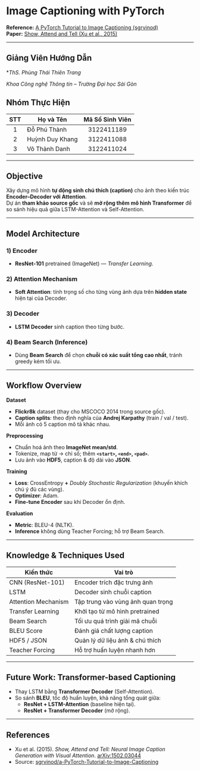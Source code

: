 # Image Captioning with PyTorch

**Reference:** [A PyTorch Tutorial to Image Captioning (sgrvinod)](https://github.com/sgrvinod/a-PyTorch-Tutorial-to-Image-Captioning)  
**Paper:** [Show, Attend and Tell (Xu et al., 2015)](https://arxiv.org/abs/1502.03044)

---
##  Giảng Viên Hướng Dẫn
**ThS. Phùng Thái Thiên Trang*  

*Khoa Công nghệ Thông tin – Trường Đại học Sài Gòn*

##  Nhóm Thực Hiện

| STT | Họ và Tên          | Mã Số Sinh Viên |
|:---:|--------------------|:---------------:|
| 1 | Đỗ Phú Thành       | 3122411189 |
| 2 | Huỳnh Duy Khang | 3122411088 |
| 3 | Võ Thành Danh   | 3122411024 |

---

##  Objective
Xây dựng mô hình **tự động sinh chú thích (caption)** cho ảnh theo kiến trúc **Encoder–Decoder với Attention**.  
Dự án **tham khảo source gốc** và sẽ **mở rộng thêm mô hình Transformer** để so sánh hiệu quả giữa LSTM-Attention và Self-Attention.

---

##  Model Architecture

### 1) Encoder
- **ResNet-101** pretrained (ImageNet) — *Transfer Learning*.  


### 2) Attention Mechanism
- **Soft Attention**: tính trọng số cho từng vùng ảnh dựa trên **hidden state** hiện tại của Decoder.  

### 3) Decoder
- **LSTM Decoder** sinh caption theo từng bước.  

### 4) Beam Search (Inference)
- Dùng **Beam Search** để chọn **chuỗi có xác suất tổng cao nhất**, tránh greedy kém tối ưu.

---

##  Workflow Overview

**Dataset**
- **Flickr8k** dataset (thay cho MSCOCO 2014 trong source gốc).  
- **Caption splits**: theo định nghĩa của **Andrej Karpathy** (train / val / test).  
- Mỗi ảnh có 5 caption mô tả khác nhau.

**Preprocessing**
- Chuẩn hoá ảnh theo **ImageNet mean/std**.  
- Tokenize, map từ → chỉ số; thêm **`<start>`, `<end>`, `<pad>`**.  
- Lưu ảnh vào **HDF5**, caption & độ dài vào **JSON**.

**Training**
- **Loss**: CrossEntropy **+** *Doubly Stochastic Regularization* (khuyến khích chú ý đủ các vùng).  
- **Optimizer**: Adam.  
- **Fine-tune Encoder** sau khi Decoder ổn định.

**Evaluation**
- **Metric**: BLEU-4 (NLTK).  
- **Inference** không dùng Teacher Forcing; hỗ trợ Beam Search.

---

##  Knowledge & Techniques Used

| Kiến thức | Vai trò |
|---|---|
| CNN (ResNet-101) | Encoder trích đặc trưng ảnh |
| LSTM | Decoder sinh chuỗi caption |
| Attention Mechanism | Tập trung vào vùng ảnh quan trọng |
| Transfer Learning | Khởi tạo từ mô hình pretrained |
| Beam Search | Tối ưu quá trình giải mã chuỗi |
| BLEU Score | Đánh giá chất lượng caption |
| HDF5 / JSON | Quản lý dữ liệu ảnh & chú thích |
| Teacher Forcing | Hỗ trợ huấn luyện nhanh hơn |

---

##  Future Work: Transformer-based Captioning
- Thay LSTM bằng **Transformer Decoder** (Self-Attention).  
- So sánh **BLEU**, tốc độ huấn luyện, khả năng tổng quát giữa:
  - **ResNet + LSTM-Attention** (baseline hiện tại).  
  - **ResNet + Transformer Decoder** (mở rộng).  


---

##  References
- Xu et al. (2015). *Show, Attend and Tell: Neural Image Caption Generation with Visual Attention*. [arXiv:1502.03044](https://arxiv.org/abs/1502.03044)  
- Source: [sgrvinod/a-PyTorch-Tutorial-to-Image-Captioning](https://github.com/sgrvinod/a-PyTorch-Tutorial-to-Image-Captioning)
